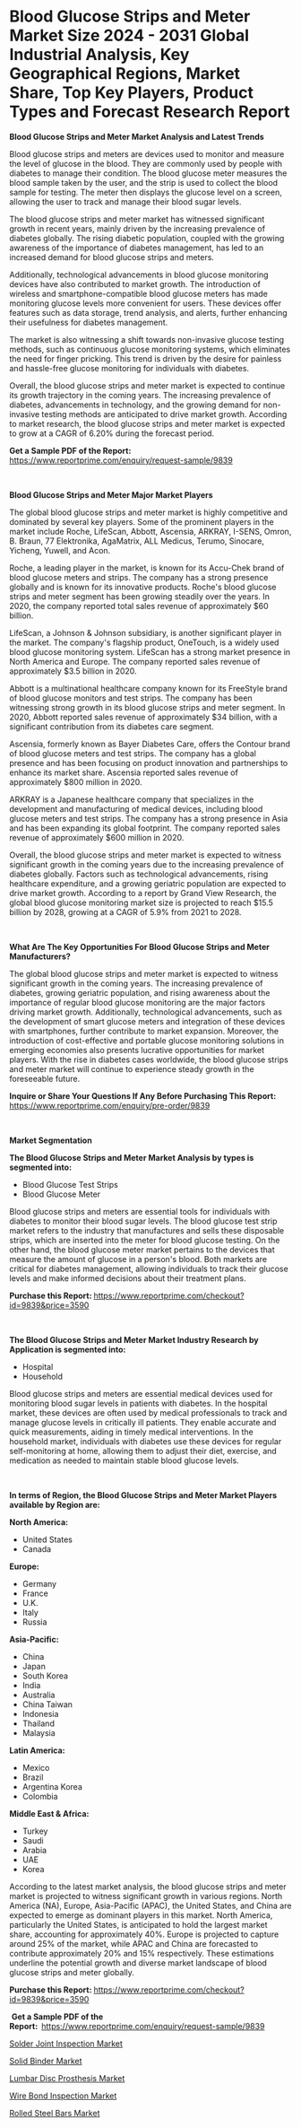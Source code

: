 <p><h1>Blood Glucose Strips and Meter Market Size 2024 - 2031 Global Industrial Analysis, Key Geographical Regions, Market Share, Top Key Players, Product Types and Forecast Research Report</h1></p><p><strong>Blood Glucose Strips and Meter Market Analysis and Latest Trends</strong></p>
<p><p>Blood glucose strips and meters are devices used to monitor and measure the level of glucose in the blood. They are commonly used by people with diabetes to manage their condition. The blood glucose meter measures the blood sample taken by the user, and the strip is used to collect the blood sample for testing. The meter then displays the glucose level on a screen, allowing the user to track and manage their blood sugar levels.</p><p>The blood glucose strips and meter market has witnessed significant growth in recent years, mainly driven by the increasing prevalence of diabetes globally. The rising diabetic population, coupled with the growing awareness of the importance of diabetes management, has led to an increased demand for blood glucose strips and meters.</p><p>Additionally, technological advancements in blood glucose monitoring devices have also contributed to market growth. The introduction of wireless and smartphone-compatible blood glucose meters has made monitoring glucose levels more convenient for users. These devices offer features such as data storage, trend analysis, and alerts, further enhancing their usefulness for diabetes management.</p><p>The market is also witnessing a shift towards non-invasive glucose testing methods, such as continuous glucose monitoring systems, which eliminates the need for finger pricking. This trend is driven by the desire for painless and hassle-free glucose monitoring for individuals with diabetes.</p><p>Overall, the blood glucose strips and meter market is expected to continue its growth trajectory in the coming years. The increasing prevalence of diabetes, advancements in technology, and the growing demand for non-invasive testing methods are anticipated to drive market growth. According to market research, the blood glucose strips and meter market is expected to grow at a CAGR of 6.20% during the forecast period.</p></p>
<p><strong>Get a Sample PDF of the Report:&nbsp;</strong> <a href="https://www.reportprime.com/enquiry/request-sample/9839">https://www.reportprime.com/enquiry/request-sample/9839</a></p>
<p>&nbsp;</p>
<p><strong>Blood Glucose Strips and Meter Major Market Players</strong></p>
<p><p>The global blood glucose strips and meter market is highly competitive and dominated by several key players. Some of the prominent players in the market include Roche, LifeScan, Abbott, Ascensia, ARKRAY, I-SENS, Omron, B. Braun, 77 Elektronika, AgaMatrix, ALL Medicus, Terumo, Sinocare, Yicheng, Yuwell, and Acon.</p><p>Roche, a leading player in the market, is known for its Accu-Chek brand of blood glucose meters and strips. The company has a strong presence globally and is known for its innovative products. Roche's blood glucose strips and meter segment has been growing steadily over the years. In 2020, the company reported total sales revenue of approximately $60 billion.</p><p>LifeScan, a Johnson & Johnson subsidiary, is another significant player in the market. The company's flagship product, OneTouch, is a widely used blood glucose monitoring system. LifeScan has a strong market presence in North America and Europe. The company reported sales revenue of approximately $3.5 billion in 2020.</p><p>Abbott is a multinational healthcare company known for its FreeStyle brand of blood glucose monitors and test strips. The company has been witnessing strong growth in its blood glucose strips and meter segment. In 2020, Abbott reported sales revenue of approximately $34 billion, with a significant contribution from its diabetes care segment.</p><p>Ascensia, formerly known as Bayer Diabetes Care, offers the Contour brand of blood glucose meters and test strips. The company has a global presence and has been focusing on product innovation and partnerships to enhance its market share. Ascensia reported sales revenue of approximately $800 million in 2020.</p><p>ARKRAY is a Japanese healthcare company that specializes in the development and manufacturing of medical devices, including blood glucose meters and test strips. The company has a strong presence in Asia and has been expanding its global footprint. The company reported sales revenue of approximately $600 million in 2020.</p><p>Overall, the blood glucose strips and meter market is expected to witness significant growth in the coming years due to the increasing prevalence of diabetes globally. Factors such as technological advancements, rising healthcare expenditure, and a growing geriatric population are expected to drive market growth. According to a report by Grand View Research, the global blood glucose monitoring market size is projected to reach $15.5 billion by 2028, growing at a CAGR of 5.9% from 2021 to 2028.</p></p>
<p>&nbsp;</p>
<p><strong>What Are The Key Opportunities For Blood Glucose Strips and Meter Manufacturers?</strong></p>
<p><p>The global blood glucose strips and meter market is expected to witness significant growth in the coming years. The increasing prevalence of diabetes, growing geriatric population, and rising awareness about the importance of regular blood glucose monitoring are the major factors driving market growth. Additionally, technological advancements, such as the development of smart glucose meters and integration of these devices with smartphones, further contribute to market expansion. Moreover, the introduction of cost-effective and portable glucose monitoring solutions in emerging economies also presents lucrative opportunities for market players. With the rise in diabetes cases worldwide, the blood glucose strips and meter market will continue to experience steady growth in the foreseeable future.</p></p>
<p><strong>Inquire or Share Your Questions If Any Before Purchasing This Report:</strong> <a href="https://www.reportprime.com/enquiry/pre-order/9839">https://www.reportprime.com/enquiry/pre-order/9839</a></p>
<p>&nbsp;</p>
<p><strong>Market Segmentation</strong></p>
<p><strong>The Blood Glucose Strips and Meter Market Analysis by types is segmented into:</strong></p>
<p><ul><li>Blood Glucose Test Strips</li><li>Blood Glucose Meter</li></ul></p>
<p><p>Blood glucose strips and meters are essential tools for individuals with diabetes to monitor their blood sugar levels. The blood glucose test strip market refers to the industry that manufactures and sells these disposable strips, which are inserted into the meter for blood glucose testing. On the other hand, the blood glucose meter market pertains to the devices that measure the amount of glucose in a person's blood. Both markets are critical for diabetes management, allowing individuals to track their glucose levels and make informed decisions about their treatment plans.</p></p>
<p><strong>Purchase this Report:&nbsp;</strong><a href="https://www.reportprime.com/checkout?id=9839&price=3590">https://www.reportprime.com/checkout?id=9839&price=3590</a></p>
<p>&nbsp;</p>
<p><strong>The Blood Glucose Strips and Meter Market Industry Research by Application is segmented into:</strong></p>
<p><ul><li>Hospital</li><li>Household</li></ul></p>
<p><p>Blood glucose strips and meters are essential medical devices used for monitoring blood sugar levels in patients with diabetes. In the hospital market, these devices are often used by medical professionals to track and manage glucose levels in critically ill patients. They enable accurate and quick measurements, aiding in timely medical interventions. In the household market, individuals with diabetes use these devices for regular self-monitoring at home, allowing them to adjust their diet, exercise, and medication as needed to maintain stable blood glucose levels.</p></p>
<p>&nbsp;</p>
<p><strong>In terms of Region, the Blood Glucose Strips and Meter Market Players available by Region are:</strong></p>
<p>
    <p> <strong> North America: </strong>
        <ul>
            <li>United States</li>
            <li>Canada</li>
        </ul>
        </p> 
    <p> <strong> Europe: </strong>
        <ul>
            <li>Germany</li>
            <li>France</li>
            <li>U.K.</li>
            <li>Italy</li>
            <li>Russia</li>
        </ul>
        </p> 
    <p> <strong> Asia-Pacific: </strong>
        <ul>
            <li>China</li>
            <li>Japan</li>
            <li>South Korea</li>
            <li>India</li>
            <li>Australia</li>
            <li>China Taiwan</li>
            <li>Indonesia</li>
            <li>Thailand</li>
            <li>Malaysia</li>
        </ul>
        </p> 
    <p> <strong> Latin America: </strong>
        <ul>
            <li>Mexico</li>
            <li>Brazil</li>
            <li>Argentina Korea</li>
            <li>Colombia</li>
        </ul>
        </p> 
    <p> <strong> Middle East & Africa: </strong>
        <ul>
            <li>Turkey</li>
            <li>Saudi</li>
            <li>Arabia</li>
            <li>UAE</li>
            <li>Korea</li>
        </ul>
    </p>
    </p>
<p><p>According to the latest market analysis, the blood glucose strips and meter market is projected to witness significant growth in various regions. North America (NA), Europe, Asia-Pacific (APAC), the United States, and China are expected to emerge as dominant players in this market. North America, particularly the United States, is anticipated to hold the largest market share, accounting for approximately 40%. Europe is projected to capture around 25% of the market, while APAC and China are forecasted to contribute approximately 20% and 15% respectively. These estimations underline the potential growth and diverse market landscape of blood glucose strips and meter globally.</p></p>
<p><strong>Purchase this Report: </strong><a href="https://www.reportprime.com/checkout?id=9839&price=3590">https://www.reportprime.com/checkout?id=9839&price=3590</a></p>
<p>&nbsp;<strong>Get a Sample PDF of the Report:&nbsp;&nbsp;</strong><a href="https://www.reportprime.com/enquiry/request-sample/9839">https://www.reportprime.com/enquiry/request-sample/9839</a></p>
<p><strong></strong></p>
<p><p><a href="https://medium.com/p/7eb5fa723973/edit">Solder Joint Inspection Market</a></p><p><a href="https://medium.com/p/e666e15237b4/edit">Solid Binder Market</a></p><p><a href="https://medium.com/p/19f5d85ec0f8/edit">Lumbar Disc Prosthesis Market</a></p><p><a href="https://medium.com/p/3afbed3969a7/edit">Wire Bond Inspection Market</a></p><p><a href="https://medium.com/p/2479cab9013c/edit">Rolled Steel Bars Market</a></p></p>